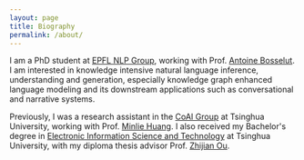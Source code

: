```yaml
---
layout: page
title: Biography
permalink: /about/
---
```

I am a PhD student at [EPFL NLP Group](https://search.epfl.ch/?filter=unit&q=NLP), working with Prof. [Antoine Bosselut](https://atcbosselut.github.io/). I am interested in knowledge intensive natural language inference, understanding and generation, especially knowledge graph enhanced language modeling and its downstream applications such as conversational and narrative systems.

Previously, I was a research assistant in the [CoAI Group](http://coai.cs.tsinghua.edu.cn/) at Tsinghua University, working with Prof. [Minlie Huang](http://coai.cs.tsinghua.edu.cn/hml). I also received my Bachelor's degree in [Electronic Information Science and Technology](https://www.ee.tsinghua.edu.cn/en/) at Tsinghua University, with my diploma thesis advisor Prof. [Zhijian Ou](http://oa.ee.tsinghua.edu.cn/ouzhijian/).
